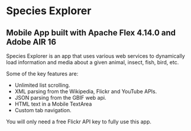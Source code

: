 # Species Explorer
## Mobile App built with Apache Flex 4.14.0 and Adobe AIR 16

Species Explorer is an app that uses various web services to dynamically load information and media about a given animal, insect, fish, bird, etc.

Some of the key features are:

* Unlimited list scrolling.
* XML parsing from the Wikipedia, Flickr and YouTube APIs.
* JSON parsing from the GBIF web api.
* HTML text in a Mobile TextArea
* Custom tab navigation.

You will only need a free Flickr API key to fully use this app.